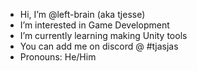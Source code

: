 -  Hi, I’m @left-brain (aka tjesse)
-  I’m interested in Game Development
-  I’m currently learning making Unity tools
-  You can add me on discord @ #tjasjas
-  Pronouns: He/Him

<!---
left-brain/left-brain is a ✨ special ✨ repository because its `README.md` (this file) appears on your GitHub profile.
You can click the Preview link to take a look at your changes.
--->
